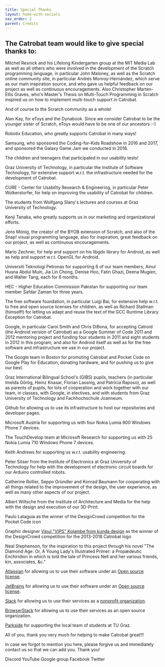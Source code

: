 ```yaml
---
title: Special Thanks
layout: home-with-socials
nav_order: 2
parent: Credits
---
```


## The Catrobat team would like to give special thanks to:

Mitchel Resnick and his Lifelong Kindergarten group at the MIT Media Lab as well as all others who were involved in the development of the Scratch programming language, in particular John Maloney, as well as the Scratch online community site, in particular Andrés Monroy-Hernández, which serve as our main inspiration source, and who gave us helpful feedback on our project as well as continuous encouragements. Also Christopher Marten-Ellis Graves, who's Master's Thesis on Multi-Touch Programming in Scratch inspired us on how to implement multi-touch support in Catrobat.

And of course to the Scratch community as a whole!

Alan Kay, for eToys and the Dynabook. Since we consider Catrobat to be the younger sister of Scratch, eToys would have to be one of our ancestors :-)

Robotix Education, who greatly supports Catrobat in many ways!

Samsung, who sponsored the Coding-for-Kids Roadshow in 2016 and 2017, and sponsored the Galaxy Game Jam we conducted in 2016.

The children and teenagers that participated in our usability tests!

Graz University of Technology, in particular the Institute of Software Technology, for extensive support w.r.t. the infrastructure needed for the development of Catrobat.

CURE - Center for Usability Research & Engineering, in particular Peter Wolkerstorfer, for help on improving the usability of Catrobat for children.

The students from Wolfgang Slany's lectures and courses at Graz University of Technology.

Kenji Tanaka, who greatly supports us in our marketing and organizational efforts.

Jens Mönig, the creator of the BYOB extension of Scratch, and also of the Snap! visual programming language, also for inspiration, great feedback on our project, as well as continuous encouragements.

Mario Zechner, for help and support on his libgdx library for Android, as well as help and support w.r.t. OpenGL for Android.

Universiti Teknologi Petronas for supporting 6 of our team members, Ainul Husna Abdul Muin, Jia Lin Chong, Denise Hoo, Fatin Ghazi, Deena Mugien, and Walter Tang, each for 6 months.

HEC - Higher Education Commission Pakistan for supporting our team member Safdar Zaman for three years.

The free software foundation, in particular Luigi Bai, for extensive help w.r.t. to free and open source licenses for children, as well as Richard Stallman (himself!) for letting us adapt and reuse the text of the GCC Runtime Library Exception for Catrobat.

Google, in particular Carol Smith and Chris DiBona, for accepting Catroid (the Android version of Catrobat) as a Google Summer of Code 2011 and 2012 mentoring project and funding four students in 2011 and eight students in 2012 in this program, and also for Android itself as well as for the free software and infrastructure we use in our project.

The Google team in Boston for promoting Catrobat and Pocket Code on Google Play for Education, donating hardware, and for pushing us to give our best.

Graz International Bilingual School's (GIBS) pupils, teachers (in particular Imelda Görög, Heinz Knasar, Florian Lassnig, and Patricia Raposo), as well as parents of pupils, for lots of cooperation and work together with our team, in classes, with Google, in electives, and with students from Graz University of Technology and Fachhochschule Joanneum.

Github for allowing us to use its infrastructure to host our repositories and developer pages.

Microsoft Austria for supporting us with four Nokia Lumia 800 Windows Phone 7 devices.

The TouchDevelop team at Microsoft Research for supporting us with 25 Nokia Lumia 710 Windows Phone 7 devices.

Keith Andrews for supporting us w.r.t. usability engineering.

Peter Söser from the Institute of Electronics at Graz University of Technology for help with the development of electronic circuit boards for our Arduino controlled robots.

Catherine Rollier, Seppo Gründler and Konrad Baumann for cooperating with all things related to the improvement of the design, the user experience, as well as many other aspects of our project.

Albert Wiltsche from the Institute of Architecture and Media for the help with the design and execution of our 3D-Print.

Paulo Lataguia as the winner of the DesignCrowd competition for the Pocket Code icon

Graphic designer <a href="mailto:vipulkolambe@gmail.com">Vipul "VIPS" Kolambe from kunda design</a> as the winner of the DesignCrowd competition for the 2013-2018 Catrobat logo

Neal Stephenson, for the inspiration to this project through his novel "The Diamond Age: Or, A Young Lady's Illustrated Primer: a Propædeutic Enchiridion in which is told the tale of Princess Nell and her various friends, kin, associates, &c."

<a href="https://www.atlassian.com/">Atlassian</a> for allowing us to use their software under an <a href="https://www.atlassian.com/software/views/open-source-license-request">Open source license</a>.

<a href="https://www.jetbrains.com/">JetBrains</a> for allowing us to use their software under an <a href="https://www.jetbrains.com/">Open source license</a>.

<a href="https://slack.com/intl/de-at/Slack">Slack</a> for allowing us to use their services as a <a href="https://slack.com/intl/de-de/help/articles/204368833-Rabatt-f%C3%BCr-Slack-f%C3%BCr-Non-Profit-Organisationen-beantragen">nonprofit organization</a>.

<a href="https://www.browserstack.com/">BrowserStack</a> for allowing us to use their services as an open source organization.

<a href="https://www.parkside-interactive.com/de/">Parkside</a> for supporting the local team of students at TU Graz.

All of you, thank you very much for helping to make
Catrobat great!!!

In case we forgot to mention you here, please forgive us and immediately contact us so that we can add you. Thank you!

Discord
YouTube
Google group
Facebook
Twitter
